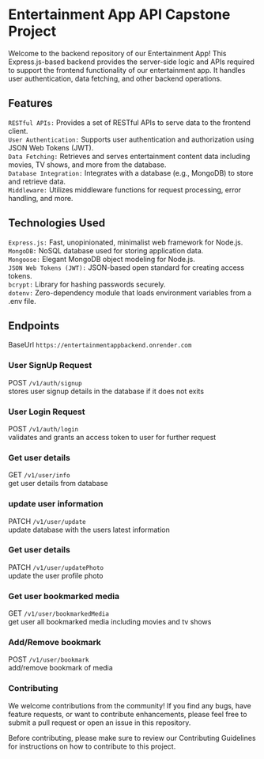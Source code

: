 # Entertainment App API Capstone Project #

Welcome to the backend repository of our Entertainment App! This Express.js-based backend provides the server-side logic 
and APIs required to support the frontend functionality of our entertainment app. It handles user authentication, data fetching, 
and other backend operations.

## Features ##
`RESTful APIs:` Provides a set of RESTful APIs to serve data to the frontend client.  
`User Authentication:` Supports user authentication and authorization using JSON Web Tokens (JWT).  
`Data Fetching:` Retrieves and serves entertainment content data including movies, TV shows, and more from the database.  
`Database Integration:` Integrates with a database (e.g., MongoDB) to store and retrieve data.  
`Middleware:` Utilizes middleware functions for request processing, error handling, and more.  

## Technologies Used ##
`Express.js:` Fast, unopinionated, minimalist web framework for Node.js.  
`MongoDB:` NoSQL database used for storing application data.  
`Mongoose:` Elegant MongoDB object modeling for Node.js.  
`JSON Web Tokens (JWT):` JSON-based open standard for creating access tokens.  
`bcrypt:` Library for hashing passwords securely.  
`dotenv:` Zero-dependency module that loads environment variables from a .env file.  

## Endpoints ##

BaseUrl `https://entertainmentappbackend.onrender.com`

### User SignUp Request ###

POST `/v1/auth/signup`  
stores user signup details in the database if it does not exits

### User Login Request ###

POST `/v1/auth/login`  
validates and grants an access token to user for further request

### Get user details ###

GET `/v1/user/info`  
get user details from database

### update user information ###

PATCH `/v1/user/update`  
update database with the users latest information

### Get user details ###

PATCH `/v1/user/updatePhoto`  
update the user profile photo

### Get user bookmarked media ###

GET `/v1/user/bookmarkedMedia`  
get user all bookmarked media including movies and tv shows

### Add/Remove bookmark ###

POST `/v1/user/bookmark`  
add/remove bookmark of media  

### Contributing ###
We welcome contributions from the community! If you find any bugs, have feature requests, or want to contribute enhancements, please feel free to submit a pull request or open an issue in this repository.

Before contributing, please make sure to review our Contributing Guidelines for instructions on how to contribute to this project.
